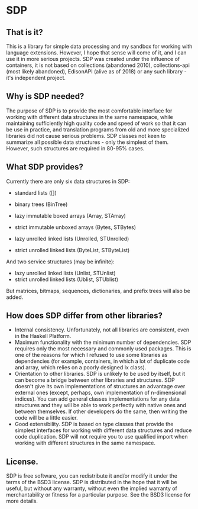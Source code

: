 # SDP

That is it?
--------------------------------------------------------------------------------
This is a library for simple data processing and my sandbox for working with
language extensions. However, I hope that sense will come of it, and I can use
it in more serious projects.
SDP was created under the influence of containers, it is not based on
collections (abandoned 2010), collections-api (most likely abandoned),
EdisonAPI (alive as of 2018) or any such library - it's independent project.

Why is SDP needed?
--------------------------------------------------------------------------------
The purpose of SDP is to provide the most comfortable interface for working with
different data structures in the same namespace, while maintaining sufficiently
high quality code and speed of work so that it can be use in practice, and
translation programs from old and more specialized libraries did not cause
serious problems.
SDP classes not keen to summarize all possible data structures - only the
simplest of them. However, such structures are required in 80-95% cases.

What SDP provides?
--------------------------------------------------------------------------------
Currently there are only six data structures in SDP:

- standard lists ([])
- binary trees   (BinTree)

- lazy   immutable  boxed  arrays (Array, STArray)
- strict immutable unboxed arrays (Bytes, STBytes)

- lazy   unrolled linked lists (Unrolled, STUnrolled)
- strict unrolled linked lists (ByteList, STByteList)

And two service structures (may be infinite):

- lazy   unrolled linked lists (Unlist, STUnlist)
- strict unrolled linked lists (Ublist, STUblist)

But matrices, bitmaps, sequences, dictionaries, and prefix trees will also be
added.

How does SDP differ from other libraries?
--------------------------------------------------------------------------------
* Internal consistency. Unfortunately, not all libraries are consistent, even in
the Haskell Platform.
* Maximum functionality with the minimum number of dependencies. SDP requires
only the most necessary and commonly used packages. This is one of the reasons
for which I refused to use some libraries as dependencies (for example,
containers, in which a lot of duplicate code and array, which relies on a poorly
designed Ix class).
* Orientation to other libraries. SDP is unlikely to be used by itself, but it
can become a bridge between other libraries and structures. SDP doesn't give its
own implementations of structures an advantage over external ones (except,
perhaps, own implementation of n-dimensional indices). You can add general
classes implementations for any data structures and they will be able to work
perfectly with native ones and between themselves. If other developers do the
same, then writing the code will be a little easier.
* Good extensibility. SDP is based on type classes that provide the simplest
interfaces for working with different data structures and reduce code
duplication. SDP will not require you to use qualified import when working with
different structures in the same namespace.

License.
--------------------------------------------------------------------------------
SDP is free software, you can redistribute it and/or modify it under the
terms of the BSD3 license.
SDP is distributed in the hope that it will be useful, but without any
warranty, without even the implied warranty of merchantability or fitness for
a particular purpose. See the BSD3 license for more details.

